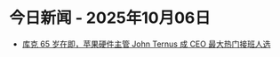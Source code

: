 # 今日新闻 - 2025年10月06日
- [库克 65 岁在即，苹果硬件主管 John Ternus 成 CEO 最大热门接班人选](https://www.ithome.com/0/887/676.htm)

